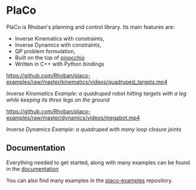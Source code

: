 # PlaCo

PlaCo is Rhoban's planning and control library.
Its main features are:

* Inverse Kinematics with constraints,
* Inverse Dynamics with constraints,
* QP problem formulation,
* Built on the top of [pinocchio](https://github.com/stack-of-tasks/pinocchio)
* Written in C++ with Python bindings

https://github.com/Rhoban/placo-examples/raw/master/kinematics/videos/quadruped_targets.mp4

*Inverse Kinematics Example: a quadruped robot hitting targets with a leg while keeping its three legs on the ground*

https://github.com/Rhoban/placo-examples/raw/master/dynamics/videos/megabot.mp4

*Inverse Dynamics Example: a quadruped with many loop closure joints*

## Documentation

Everything needed to get started, along with many examples can be found in the
[documentation](https://placo.readthedocs.io/en/latest/)

You can also find many examples in the [placo-examples](https://github.com/rhoban/placo-examples)
repository.